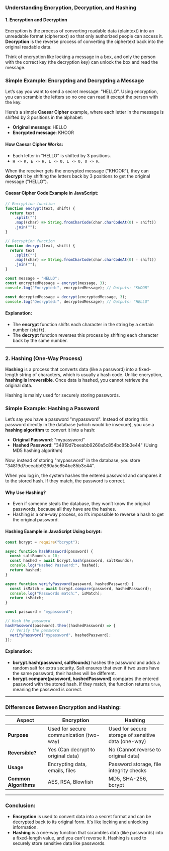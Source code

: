 ### Understanding Encryption, Decryption, and Hashing

#### 1. **Encryption and Decryption**

Encryption is the process of converting readable data (plaintext) into an unreadable format (ciphertext) so that only authorized people can access it. **Decryption** is the reverse process of converting the ciphertext back into the original readable data.

Think of encryption like locking a message in a box, and only the person with the correct key (the decryption key) can unlock the box and read the message.

### Simple Example: Encrypting and Decrypting a Message

Let’s say you want to send a secret message: "HELLO". Using encryption, you can scramble the letters so no one can read it except the person with the key.

Here’s a simple **Caesar Cipher** example, where each letter in the message is shifted by 3 positions in the alphabet:

- **Original message**: HELLO
- **Encrypted message**: KHOOR

#### How Caesar Cipher Works:

- Each letter in "HELLO" is shifted by 3 positions.
- `H -> K, E -> H, L -> O, L -> O, O -> R`.

When the receiver gets the encrypted message ("KHOOR"), they can **decrypt** it by shifting the letters back by 3 positions to get the original message ("HELLO").

#### Caesar Cipher Code Example in JavaScript:

```javascript
// Encryption function
function encrypt(text, shift) {
  return text
    .split("")
    .map((char) => String.fromCharCode(char.charCodeAt(0) + shift))
    .join("");
}

// Decryption function
function decrypt(text, shift) {
  return text
    .split("")
    .map((char) => String.fromCharCode(char.charCodeAt(0) - shift))
    .join("");
}

const message = "HELLO";
const encryptedMessage = encrypt(message, 3);
console.log("Encrypted:", encryptedMessage); // Outputs: "KHOOR"

const decryptedMessage = decrypt(encryptedMessage, 3);
console.log("Decrypted:", decryptedMessage); // Outputs: "HELLO"
```

#### Explanation:

- The **encrypt** function shifts each character in the string by a certain number (`shift`).
- The **decrypt** function reverses this process by shifting each character back by the same number.

---

### 2. **Hashing** (One-Way Process)

**Hashing** is a process that converts data (like a password) into a fixed-length string of characters, which is usually a hash code. Unlike encryption, **hashing is irreversible**. Once data is hashed, you cannot retrieve the original data.

Hashing is mainly used for securely storing passwords.

### Simple Example: Hashing a Password

Let’s say you have a password "mypassword". Instead of storing this password directly in the database (which would be insecure), you use a **hashing algorithm** to convert it into a hash:

- **Original Password**: "mypassword"
- **Hashed Password**: "34819d7beeabb9260a5c854bc85b3e44" (Using MD5 hashing algorithm)

Now, instead of storing "mypassword" in the database, you store "34819d7beeabb9260a5c854bc85b3e44".

When you log in, the system hashes the entered password and compares it to the stored hash. If they match, the password is correct.

#### Why Use Hashing?

- Even if someone steals the database, they won’t know the original passwords, because all they have are the hashes.
- Hashing is a one-way process, so it’s impossible to reverse a hash to get the original password.

#### Hashing Example in JavaScript Using bcrypt:

```javascript
const bcrypt = require("bcrypt");

async function hashPassword(password) {
  const saltRounds = 10;
  const hashed = await bcrypt.hash(password, saltRounds);
  console.log("Hashed Password:", hashed);
  return hashed;
}

async function verifyPassword(password, hashedPassword) {
  const isMatch = await bcrypt.compare(password, hashedPassword);
  console.log("Passwords match:", isMatch);
  return isMatch;
}

const password = "mypassword";

// Hash the password
hashPassword(password).then((hashedPassword) => {
  // Verify the password
  verifyPassword("mypassword", hashedPassword);
});
```

#### Explanation:

- **bcrypt.hash(password, saltRounds)** hashes the password and adds a random salt for extra security. Salt ensures that even if two users have the same password, their hashes will be different.
- **bcrypt.compare(password, hashedPassword)** compares the entered password with the stored hash. If they match, the function returns `true`, meaning the password is correct.

---

### Differences Between Encryption and Hashing:

| **Aspect**            | **Encryption**                          | **Hashing**                                         |
| --------------------- | --------------------------------------- | --------------------------------------------------- |
| **Purpose**           | Used for secure communication (two-way) | Used for secure storage of sensitive data (one-way) |
| **Reversible?**       | Yes (Can decrypt to original data)      | No (Cannot reverse to original data)                |
| **Usage**             | Encrypting data, emails, files          | Password storage, file integrity checks             |
| **Common Algorithms** | AES, RSA, Blowfish                      | MD5, SHA-256, bcrypt                                |

---

### Conclusion:

- **Encryption** is used to convert data into a secret format and can be decrypted back to its original form. It's like locking and unlocking information.
- **Hashing** is a one-way function that scrambles data (like passwords) into a fixed-length value, and you can't reverse it. Hashing is used to securely store sensitive data like passwords.

